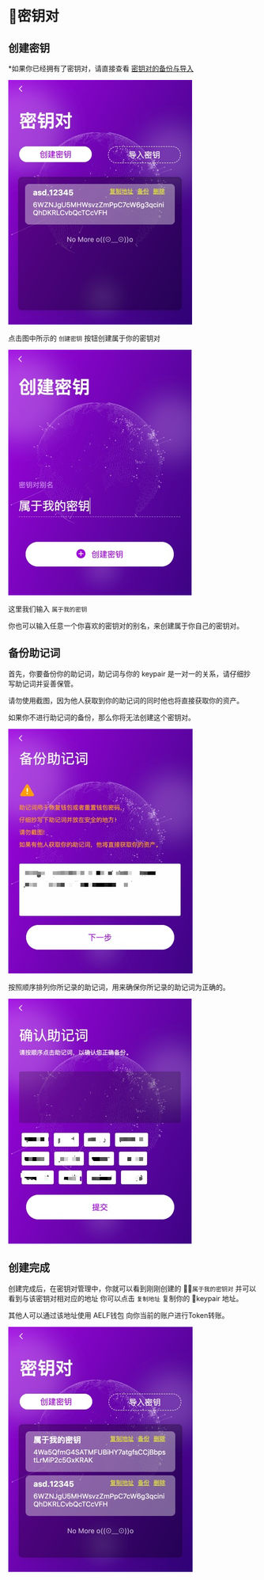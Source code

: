 # 密钥对

## 创建密钥

*如果你已经拥有了密钥对，请直接查看 [密钥对的备份与导入](#)

![Keypair](../../Asset/step-04.jpg)

点击图中所示的 ```创建密钥``` 按钮创建属于你的密钥对

![Create Keypair](../../Asset/step-05.jpg)

这里我们输入 ```属于我的密钥```

你也可以输入任意一个你喜欢的密钥对的别名，来创建属于你自己的密钥对。

## 备份助记词

首先，你要备份你的助记词，助记词与你的 keypair 是一对一的关系，请仔细抄写助记词并妥善保管。

请勿使用截图，因为他人获取到你的助记词的同时他也将直接获取你的资产。

如果你不进行助记词的备份，那么你将无法创建这个密钥对。

![Backup](../../Asset/step-06.jpg)

按照顺序排列你所记录的助记词，用来确保你所记录的助记词为正确的。

![Backup](../../Asset/step-07.jpg)

## 创建完成

创建完成后，在密钥对管理中，你就可以看到刚刚创建的 ```属于我的密钥对```
并可以看到与该密钥对相对应的地址 你可以点击 ```复制地址``` 复制你的 keypair 地址。

其他人可以通过该地址使用 AELF钱包 向你当前的账户进行Token转账。

![Success](../../Asset/step-08.jpg)

